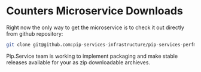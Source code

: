 # Counters Microservice Downloads

Right now the only way to get the microservice is to check it out directly from github repository:

```bash
git clone git@github.com:pip-services-infrastructure/pip-services-perfmon-node.git
```

Pip.Service team is working to implement packaging and make stable releases available for your 
as zip downloadable archieves.
